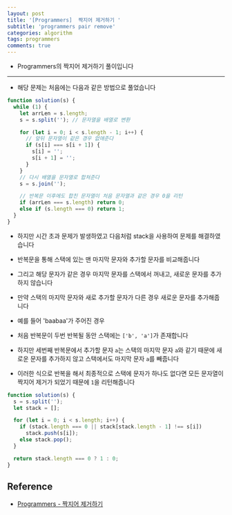 ```yaml
---
layout: post
title: '[Programmers]  짝지어 제거하기 '
subtitle: 'programmers pair remove'
categories: algorithm
tags: programmers
comments: true
---
```


- Programmers의 짝지어 제거하기 풀이입니다

---

- 해당 문제는 처음에는 다음과 같은 방법으로 풀었습니다

```javascript
function solution(s) {
  while (1) {
    let arrLen = s.length;
    s = s.split(''); // 문자열을 배열로 변환

    for (let i = 0; i < s.length - 1; i++) {
      // 앞뒤 문자열이 같은 경우 없애준다
      if (s[i] === s[i + 1]) {
        s[i] = '';
        s[i + 1] = '';
      }
    }
    // 다시 배열을 문자열로 합쳐준다
    s = s.join('');

    // 반복문 이후에도 합친 문자열이 처음 문자열과 같은 경우 0을 리턴
    if (arrLen === s.length) return 0;
    else if (s.length === 0) return 1;
  }
}
```

- 하지만 시간 초과 문제가 발생하였고 다음처럼 stack을 사용하여 문제를 해결하였습니다

- 반복문을 통해 스택에 있는 맨 마지막 문자와 추가할 문자를 비교해줍니다

- 그리고 해당 문자가 같은 경우 마지막 문자를 스택에서 꺼내고, 새로운 문자를 추가하지 않습니다

- 만약 스택의 마지막 문자와 새로 추가할 문자가 다른 경우 새로운 문자를 추가해줍니다

- 예를 들어 'baabaa'가 주어진 경우

- 처음 반복문이 두번 반복될 동안 스택에는 `['b', 'a']`가 존재합니다

- 하지만 세번째 반복문에서 추가할 문자 `a`는 스택의 마지막 문자 `a`와 같기 때문에 새로운 문자를 추가하지 않고 스택에서도 마지막 문자 `a`를 빼줍니다

- 이러한 식으로 반복을 해서 최종적으로 스택에 문자가 하나도 없다면 모든 문자열이 짝지어 제거가 되었기 때문에 `1`을 리턴해줍니다

```javascript
function solution(s) {
  s = s.split('');
  let stack = [];

  for (let i = 0; i < s.length; i++) {
    if (stack.length === 0 || stack[stack.length - 1] !== s[i])
      stack.push(s[i]);
    else stack.pop();
  }

  return stack.length === 0 ? 1 : 0;
}
```

## Reference

- [Programmers - 짝지어 제거하기 ](https://programmers.co.kr/learn/courses/30/lessons/12973?language=javascript)
